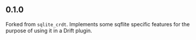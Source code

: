 ## 0.1.0

Forked from `sqlite_crdt`. Implements some sqflite specific features for the purpose of using it in a Drift plugin.

